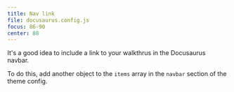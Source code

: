 ```yaml
---
title: Nav link
file: docusaurus.config.js
focus: 86-90
center: 88
---
```


It's a good idea to include a link to your walkthrus in the Docusaurus navbar.

To do this, add another object to the `items` array in the `navbar` section of the theme config.
